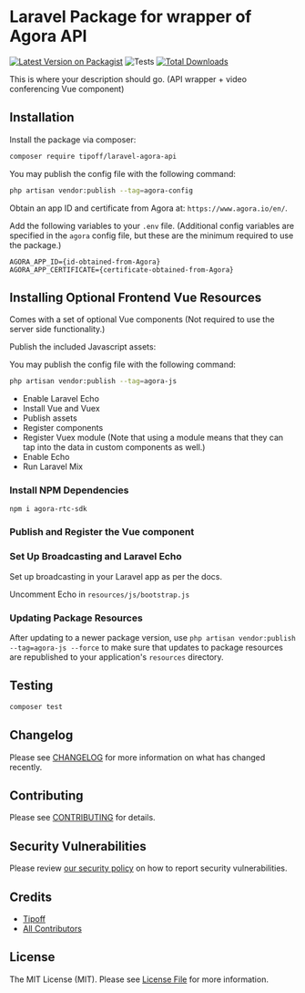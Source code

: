# Laravel Package for wrapper of Agora API

[![Latest Version on Packagist](https://img.shields.io/packagist/v/tipoff/laravel-agora-api.svg?style=flat-square)](https://packagist.org/packages/tipoff/laravel-agora-api)
![Tests](https://github.com/tipoff/laravel-agora-api/workflows/Tests/badge.svg)
[![Total Downloads](https://img.shields.io/packagist/dt/tipoff/laravel-agora-api.svg?style=flat-square)](https://packagist.org/packages/tipoff/laravel-agora-api)

This is where your description should go. (API wrapper + video conferencing Vue component)

## Installation

Install the package via composer:

```bash
composer require tipoff/laravel-agora-api
```

You may publish the config file with the following command:
```bash
php artisan vendor:publish --tag=agora-config
```

Obtain an app ID and certificate from Agora at: `https://www.agora.io/en/`.

Add the following variables to your `.env` file. (Additional config variables are specified in the `agora` config file, but these are the minimum required to use the package.)

```
AGORA_APP_ID={id-obtained-from-Agora}
AGORA_APP_CERTIFICATE={certificate-obtained-from-Agora}
```

## Installing Optional Frontend Vue Resources

Comes with a set of optional Vue components (Not required to use the server side functionality.)

Publish the included Javascript assets:

You may publish the config file with the following command:
```bash
php artisan vendor:publish --tag=agora-js
```

 - Enable Laravel Echo
 - Install Vue and Vuex
 - Publish assets
 - Register components
 - Register Vuex module (Note that using a module means that they can tap into the data in custom components as well.)
 - Enable Echo
 - Run Laravel Mix


### Install NPM Dependencies

```
npm i agora-rtc-sdk
```

### Publish and Register the Vue component


### Set Up Broadcasting and Laravel Echo

Set up broadcasting in your Laravel app as per the docs.

Uncomment Echo in `resources/js/bootstrap.js`

### Updating Package Resources

After updating to a newer package version, use `php artisan vendor:publish --tag=agora-js --force` to make sure that updates to package resources are republished to your application's `resources` directory.

## Testing

```bash
composer test
```

## Changelog

Please see [CHANGELOG](CHANGELOG.md) for more information on what has changed recently.

## Contributing

Please see [CONTRIBUTING](.github/CONTRIBUTING.md) for details.

## Security Vulnerabilities

Please review [our security policy](../../security/policy) on how to report security vulnerabilities.

## Credits

- [Tipoff](https://github.com/tipoff)
- [All Contributors](../../contributors)

## License

The MIT License (MIT). Please see [License File](LICENSE.md) for more information.
